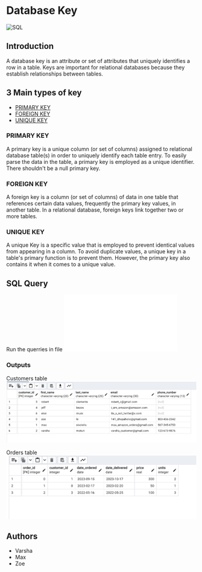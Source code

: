 # Database Key
![SQL](https://img.shields.io/badge/PostgreSQL-316192?style=for-the-badge&logo=postgresql&logoColor=white)

## Introduction
A database key is an attribute or set of attributes that uniquely identifies a row in a table. Keys are important for relational databases because they establish relationships between tables. 

## 3 Main types of key
- [PRIMARY KEY](#PRIMARY-KEY)
- [FOREIGN KEY](#FOREIGN-KEY)
- [UNIQUE KEY](#UNIQUE-KEY)

### PRIMARY KEY
A primary key is a unique column (or set of columns) assigned to relational database table(s) in order to uniquely identify each table entry. To easily parse the data in the table, a primary key is employed as a unique identifier. There shouldn't be a null primary key.

### FOREIGN KEY
A foreign key is a column (or set of columns) of data in one table that references certain data values, frequently the primary key values, in another table. In a relational database, foreign keys link together two or more tables.

### UNIQUE KEY
A unique Key is a specific value that is employed to prevent identical values from appearing in a column. To avoid duplicate values, a unique key in a table's primary function is to prevent them. However, the primary key also contains it when it comes to a unique value.

## SQL Query
Run the querries in file ![query.sql](query.sql)

### Outputs
Customers table
![customers](customers.png)

Orders table
![orders](orders.png)

## Authors
- Varsha
- Max
- Zoe